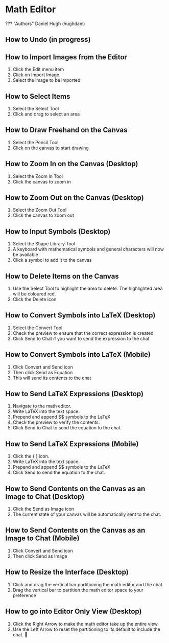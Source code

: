 # Math Editor
??? "Authors"
    Daniel Hugh (hughdani)

## How to Undo (in progress)

## How to Import Images from the Editor
1. Click the Edit menu item
2. Click on Import Image
3. Select the image to be imported

## How to Select Items
1. Select the Select Tool  
2. Click and drag to select an area

## How to Draw Freehand on the Canvas
1. Select the Pencil Tool 
2. Click on the canvas to start drawing

## How to Zoom In on the Canvas (Desktop)
1. Select the Zoom In Tool 
2. Click the canvas to zoom in

## How to Zoom Out on the Canvas (Desktop)
1. Select the Zoom Out Tool 
2. Click the canvas to zoom out

## How to Input Symbols (Desktop)
1. Select the Shape Library Tool 
2. A keyboard with mathematical symbols and general characters will now be available
3. Click a symbol to add it to the canvas

## How to Delete Items on the Canvas
1. Use the Select Tool to highlight the area to delete. The highlighted area will be coloured red.
2. Click the Delete icon 

## How to Convert Symbols into LaTeX (Desktop)
1. Select the Convert Tool 
2. Check the preview to ensure that the correct expression is created.
3. Click Send to Chat if you want to send the expression to the chat

## How to Convert Symbols into LaTeX (Mobile)
1. Click Convert and Send icon 
2. Then click Send as Equation
3. This will send its contents to the chat

## How to Send LaTeX Expressions (Desktop)
1. Navigate to the math editor.
2. Write LaTeX into the text space.
3. Prepend and append $$ symbols to the LaTeX
4. Check the preview to verify the contents.
5. Click Send to Chat to send the equation to the chat.

## How to Send LaTeX Expressions (Mobile)
1. Click the { } icon.
2. Write LaTeX into the text space.
3. Prepend and append $$ symbols to the LaTeX
4. Click Send to send the equation to the chat.

## How to Send Contents on the Canvas as an Image to Chat (Desktop)
1. Click the Send as Image icon 
2. The current state of your canvas will be automatically sent to the chat.

## How to Send Contents on the Canvas as an Image to Chat (Mobile)
1. Click Convert and Send icon
2. Then click Send as Image

## How to Resize the Interface (Desktop)
1. Click and drag the vertical bar partitioning the math editor and the chat.
2. Drag the vertical bar to partition the math editor space to your preference

## How to go into Editor Only View (Desktop)

1. Click the Right Arrow to make the math editor take up the entire view.
2. Use the Left Arrow to reset the partitioning to its default to include the chat.

